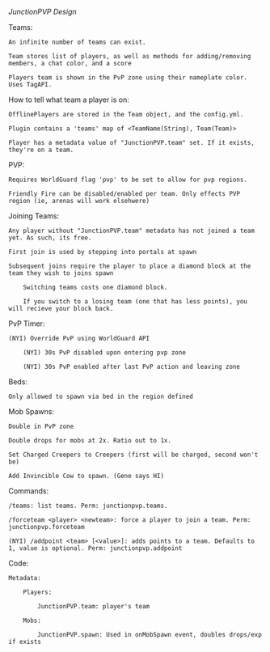 *JunctionPVP Design*

Teams:

    An infinite number of teams can exist.
    
    Team stores list of players, as well as methods for adding/removing members, a chat color, and a score
    
    Players team is shown in the PvP zone using their nameplate color. Uses TagAPI.


How to tell what team a player is on:

    OfflinePlayers are stored in the Team object, and the config.yml.

    Plugin contains a 'teams' map of <TeamName(String), Team(Team)>

    Player has a metadata value of "JunctionPVP.team" set. If it exists, they're on a team.


PVP:

    Requires WorldGuard flag 'pvp' to be set to allow for pvp regions.
    
    Friendly Fire can be disabled/enabled per team. Only effects PVP region (ie, arenas will work elsehwere)

Joining Teams:

    Any player without "JunctionPVP.team" metadata has not joined a team yet. As such, its free.

    First join is used by stepping into portals at spawn

    Subsequent joins require the player to place a diamond block at the team they wish to joins spawn
    
        Switching teams costs one diamond block.

        If you switch to a losing team (one that has less points), you will recieve your block back.
        



PvP Timer:

    (NYI) Override PvP using WorldGuard API
    
        (NYI) 30s PvP disabled upon entering pvp zone
        
        (NYI) 30s PvP enabled after last PvP action and leaving zone

Beds:

    Only allowed to spawn via bed in the region defined

Mob Spawns:

    Double in PvP zone
    
    Double drops for mobs at 2x. Ratio out to 1x.
    
    Set Charged Creepers to Creepers (first will be charged, second won't be)
    
    Add Invincible Cow to spawn. (Gene says HI)
    
Commands:

    /teams: list teams. Perm: junctionpvp.teams.

    /forceteam <player> <newteam>: force a player to join a team. Perm: junctionpvp.forceteam
    
    (NYI) /addpoint <team> [<value>]: adds points to a team. Defaults to 1, value is optional. Perm: junctionpvp.addpoint




Code:

    Metadata:

        Players:

            JunctionPVP.team: player's team

        Mobs:

            JunctionPVP.spawn: Used in onMobSpawn event, doubles drops/exp if exists